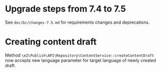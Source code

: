 # Upgrade steps from 7.4 to 7.5

See `doc/bc/changes-7.5.md` for requirements changes and deprecations.

# Creating content draft

Method `\eZ\Publish\API\Repository\ContentService::createContentDraft` now accepts new language 
parameter for target language of newly created draft.
